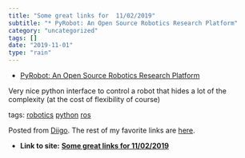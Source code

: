 ```yaml
---
title: "Some great links for  11/02/2019"
subtitle: "* PyRobot: An Open Source Robotics Research Platform"
category: "uncategorized"
tags: []
date: "2019-11-01"
type: "rain"
---
```

* [PyRobot: An Open Source Robotics Research Platform](<https://github.com/facebookresearch/pyrobot?utm_source=share&utm_medium=ios_app&utm_name=iossmf>)

Very nice python interface to control a robot that hides a lot of the
complexity (at the cost of flexibility of course)

tags: [robotics](<https://www.diigo.com/user/pitosalas/robotics>)
[python](<https://www.diigo.com/user/pitosalas/python>)
[ros](<https://www.diigo.com/user/pitosalas/ros>)

Posted from [Diigo](<https://www.diigo.com>). The rest of my favorite links
are [here](<https://www.diigo.com/user/pitosalas>).


* **Link to site:** **[Some great links for  11/02/2019](None)**